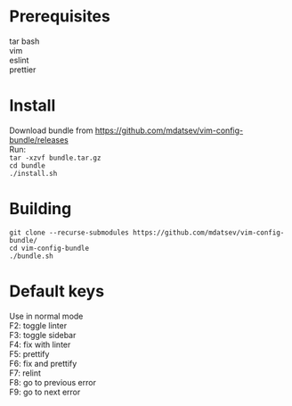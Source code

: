 # Prerequisites
tar
bash  
vim  
eslint  
prettier  

# Install
Download bundle from https://github.com/mdatsev/vim-config-bundle/releases  
Run:  
`tar -xzvf bundle.tar.gz`  
`cd bundle`  
`./install.sh`  

# Building
`git clone --recurse-submodules https://github.com/mdatsev/vim-config-bundle/`  
`cd vim-config-bundle`  
`./bundle.sh`  

# Default keys
Use in normal mode  
F2: toggle linter  
F3: toggle sidebar  
F4: fix with linter  
F5: prettify  
F6: fix and prettify  
F7: relint  
F8: go to previous error  
F9: go to next error  
